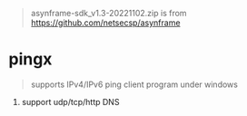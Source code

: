 > asynframe-sdk_v1.3-20221102.zip is from https://github.com/netsecsp/asynframe  

# pingx 
> supports IPv4/IPv6 ping client program under windows  

1. support udp/tcp/http DNS  
